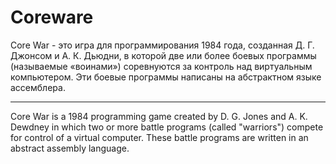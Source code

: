 # Coreware

Core War - это игра для программирования 1984 года, созданная Д. Г. Джонсом и А. К. Дьюдни, в которой две или более боевых программы (называемые «воинами») соревнуются за контроль над виртуальным компьютером. Эти боевые программы написаны на абстрактном языке ассемблера.
________________________

Core War is a 1984 programming game created by D. G. Jones and A. K. Dewdney in which two or more battle programs (called "warriors") compete for control of a virtual computer. These battle programs are written in an abstract assembly language.
